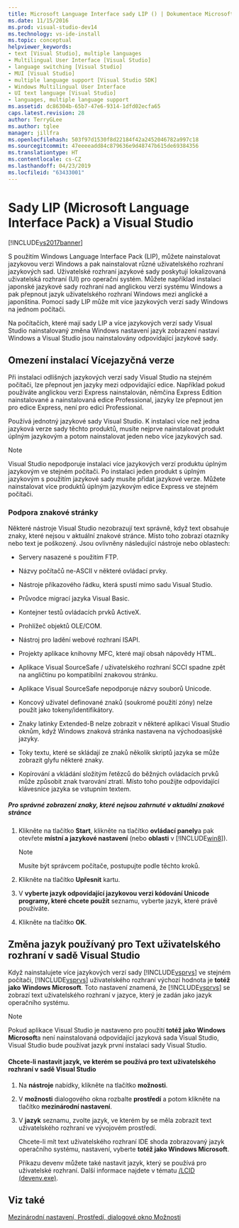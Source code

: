 ```yaml
---
title: Microsoft Language Interface sady LIP () | Dokumentace Microsoftu
ms.date: 11/15/2016
ms.prod: visual-studio-dev14
ms.technology: vs-ide-install
ms.topic: conceptual
helpviewer_keywords:
- text [Visual Studio], multiple languages
- Multilingual User Interface [Visual Studio]
- language switching [Visual Studio]
- MUI [Visual Studio]
- multiple language support [Visual Studio SDK]
- Windows Multilingual User Interface
- UI text language [Visual Studio]
- languages, multiple language support
ms.assetid: dc86304b-65b7-47e6-9314-1dfd02ecfa65
caps.latest.revision: 28
author: TerryGLee
ms.author: tglee
manager: jillfra
ms.openlocfilehash: 503f97d1530f8d22184f42a2452046782a997c18
ms.sourcegitcommit: 47eeeeadd84c879636e9d48747b615de69384356
ms.translationtype: HT
ms.contentlocale: cs-CZ
ms.lasthandoff: 04/23/2019
ms.locfileid: "63433001"
---
```

# <a name="microsoft-language-interface-packs-lips-and-visual-studio"></a>Sady LIP (Microsoft Language Interface Pack) a Visual Studio
[!INCLUDE[vs2017banner](../includes/vs2017banner.md)]

S použitím Windows Language Interface Pack (LIP), můžete nainstalovat jazykovou verzi Windows a pak nainstalovat různé uživatelského rozhraní jazykových sad. Uživatelské rozhraní jazykové sady poskytují lokalizovaná uživatelská rozhraní (UI) pro operační systém. Můžete například instalaci japonské jazykové sady rozhraní nad anglickou verzi systému Windows a pak přepnout jazyk uživatelského rozhraní Windows mezi anglické a japonština. Pomocí sady LIP může mít více jazykových verzí sady Windows na jednom počítači.

 Na počítačích, které mají sady LIP a více jazykových verzí sady Visual Studio nainstalovaný změna Windows nastavení jazyk zobrazení nastaví Windows a Visual Studio jsou nainstalovány odpovídající jazykové sady.

## <a name="limitations-of-multi-language-installations"></a>Omezení instalací Vícejazyčná verze
 Při instalaci odlišných jazykových verzí sady Visual Studio na stejném počítači, lze přepnout jen jazyky mezi odpovídající edice. Například pokud používáte anglickou verzi Express nainstalován, němčina Express Edition nainstalované a nainstalovaná edice Professional, jazyky lze přepnout jen pro edice Express, není pro edici Professional.

 Používá jednotný jazykové sady Visual Studio. K instalaci více než jedna jazyková verze sady těchto produktů, musíte nejprve nainstalovat produkt úplným jazykovým a potom nainstalovat jeden nebo více jazykových sad.

> [!NOTE]
> Visual Studio nepodporuje instalaci více jazykových verzí produktu úplným jazykovým ve stejném počítači. Po instalaci jeden produkt s úplným jazykovým s použitím jazykové sady musíte přidat jazykové verze. Můžete nainstalovat více produktů úplným jazykovým edice Express ve stejném počítači.

### <a name="support-for-code-pages"></a>Podpora znakové stránky
 Některé nástroje Visual Studio nezobrazují text správně, když text obsahuje znaky, které nejsou v aktuální znakové stránce. Místo toho zobrazí otazníky nebo text je poškozený. Jsou ovlivněny následující nástroje nebo oblastech:

- Servery nasazené s použitím FTP.

- Názvy počítačů ne-ASCII v některé ovládací prvky.

- Nástroje příkazového řádku, která spustí mimo sadu Visual Studio.

- Průvodce migrací jazyka Visual Basic.

- Kontejner testů ovládacích prvků ActiveX.

- Prohlížeč objektů OLE/COM.

- Nástroj pro ladění webové rozhraní ISAPI.

- Projekty aplikace knihovny MFC, které mají obsah nápovědy HTML.

- Aplikace Visual SourceSafe / uživatelského rozhraní SCCI spadne zpět na angličtinu po kompatibilní znakovou stránku.

- Aplikace Visual SourceSafe nepodporuje názvy souborů Unicode.

- Koncový uživatel definované znaků (soukromé použití zóny) nelze použít jako tokeny/identifikátory.

- Znaky latinky Extended-B nelze zobrazit v některé aplikaci Visual Studio oknům, když Windows znaková stránka nastavena na východoasijské jazyky.

- Toky textu, které se skládají ze znaků několik skriptů jazyka se může zobrazit glyfu některé znaky.

- Kopírování a vkládání složitým řetězců do běžných ovládacích prvků může způsobit znak tvarování ztratí. Místo toho použijte odpovídající klávesnice jazyka se vstupním textem.

##### <a name="to-correctly-display-characters-that-are-not-included-in-the-current-code-page"></a>Pro správné zobrazení znaky, které nejsou zahrnuté v aktuální znakové stránce

1. Klikněte na tlačítko **Start**, klikněte na tlačítko **ovládací panely**a pak otevřete **místní a jazykové nastavení** (nebo **oblasti** v [!INCLUDE[win8](../includes/win8-md.md)]).

    > [!NOTE]
    > Musíte být správcem počítače, postupujte podle těchto kroků.

2. Klikněte na tlačítko **Upřesnit** kartu.

3. V **vyberte jazyk odpovídající jazykovou verzi kódování Unicode programy, které chcete použít** seznamu, vyberte jazyk, které právě používáte.

4. Klikněte na tlačítko **OK**.

## <a name="changing-the-language-used-for-the-ui-text-in-visual-studio"></a>Změna jazyk používaný pro Text uživatelského rozhraní v sadě Visual Studio
 Když nainstalujete více jazykových verzí sady [!INCLUDE[vsprvs](../includes/vsprvs-md.md)] ve stejném počítači, [!INCLUDE[vsprvs](../includes/vsprvs-md.md)] uživatelského rozhraní výchozí hodnota je **totéž jako Windows Microsoft**. Toto nastavení znamená, že [!INCLUDE[vsprvs](../includes/vsprvs-md.md)] se zobrazí text uživatelského rozhraní v jazyce, který je zadán jako jazyk operačního systému.

> [!NOTE]
> Pokud aplikace Visual Studio je nastaveno pro použití **totéž jako Windows Microsoft**a není nainstalovaná odpovídající jazyková sada Visual Studio, Visual Studio bude používat jazyk první instalaci sady Visual Studio.

#### <a name="to-set-the-language-that-is-used-for-the-ui-text-in-visual-studio"></a>Chcete-li nastavit jazyk, ve kterém se používá pro text uživatelského rozhraní v sadě Visual Studio

1. Na **nástroje** nabídky, klikněte na tlačítko **možnosti**.

2. V **možnosti** dialogového okna rozbalte **prostředí** a potom klikněte na tlačítko **mezinárodní nastavení**.

3. V **jazyk** seznamu, zvolte jazyk, ve kterém by se měla zobrazit text uživatelského rozhraní ve vývojovém prostředí.

    Chcete-li mít text uživatelského rozhraní IDE shoda zobrazovaný jazyk operačního systému, nastavení, vyberte **totéž jako Windows Microsoft**.

   Příkazu devenv můžete také nastavit jazyk, který se používá pro uživatelské rozhraní. Další informace najdete v tématu [/LCID (devenv.exe)](../ide/reference/lcid-devenv-exe.md).

## <a name="see-also"></a>Viz také
 [Mezinárodní nastavení, Prostředí, dialogové okno Možnosti](../ide/reference/international-settings-environment-options-dialog-box.md)